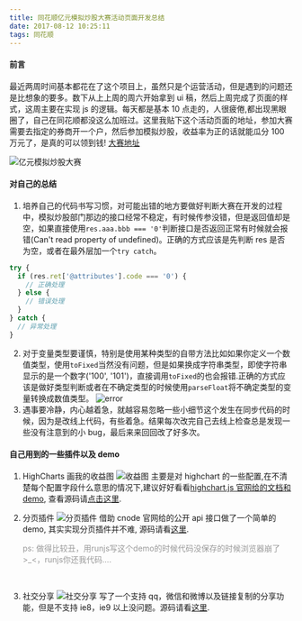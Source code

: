 ```yaml
---
title: 同花顺亿元模拟炒股大赛活动页面开发总结
date: 2017-08-12 10:25:11
tags: 同花顺
---
```


#### 前言

最近两周时间基本都花在了这个项目上，虽然只是个运营活动，但是遇到的问题还是比想象的要多。数下从上上周的周六开始拿到 ui 稿，然后上周完成了页面的样式，这周主要在实现 js 的逻辑。每天都是基本 10 点走的，人很疲倦,都出现黑眼圈了，自己在同花顺都没这么加班过。这里我贴下这个活动页面的地址，参加大赛需要去指定的券商开一个户，然后参加模拟炒股，收益率为正的话就能瓜分 100 万元了，是真的可以领到钱! [大赛地址](https://ozone.10jqka.com.cn/tg_templates/doubleone/2017/kh/yiyuan_mncg/pc/apply.html)

![亿元模拟炒股大赛](https://fs.andylistudio.com/blog/images/post01/post01.png/default)

#### 对自己的总结

1.  培养自己的代码书写习惯，对可能出错的地方要做好判断大赛在开发的过程中，模拟炒股部门那边的接口经常不稳定，有时候传参没错，但是返回值却是空，如果直接使用`res.aaa.bbb === '0'`判断接口是否返回正常有时候就会报错(Can't read property of undefined)。正确的方式应该是先判断 res 是否为空，或者在最外层加一个`try catch`。

```javascript
try {
  if (res.ret['@attributes'].code === '0') {
    // 正确处理
  } else {
    // 错误处理
  }
} catch {
  // 异常处理
}
```

2.  对于变量类型要谨慎，特别是使用某种类型的自带方法比如如果你定义一个数值类型，使用`toFixed`当然没有问题，但是如果换成字符串类型，即使字符串显示的是一个数字('100', '101')，直接调用`toFixed`的也会报错.正确的方式应该是做好类型判断或者在不确定类型的时候使用`parseFloat`将不确定类型的变量转换成数值类型。
    ![error](https://fs.andylistudio.com/blog/images/post01/post02.png/default)
3.  遇事要冷静，内心越着急，就越容易忽略一些小细节这个发生在同步代码的时候，因为是改线上代码，有些着急。结果每次改完自己去线上检查总是发现一些没有注意到的小 bug，最后来来回回改了好多次。

#### 自己用到的一些插件以及 demo

1.  HighCharts 画我的收益图
    ![收益图](https://fs.andylistudio.com/blog/post02/chart.png/default)
    主要是对 highchart 的一些配置,在不清楚每个配置字段什么意思的情况下,建议好好看看[highchart.js 官网给的文档和 demo](https://api.hcharts.cn/highcharts), 查看源码请[点击这里](http://runjs.cn/code/asgugst0).
    <br>

2.  分页插件
    ![分页插件](https://fs.andylistudio.com/blog/post02/pagenation.png/default)
    借助 cnode 官网给的公开 api 接口做了一个简单的 demo, 其实实现分页插件并不难, 源码请看[这里](http://runjs.cn/code/lrmsauvq).

    <p style="color: #999;margin-top: 10px;text-indent: 0">ps:&nbsp;做得比较丑，用runjs写这个demo的时候代码没保存的时候浏览器崩了>_<，runjs你还我代码....</p>
    <br>

3.  社交分享
    ![社交分享](https://fs.andylistudio.com/blog/post02/share.png/default)
    写了一个支持 qq，微信和微博以及链接复制的分享功能，但是不支持 ie8，ie9 以上没问题。源码请看[这里](http://runjs.cn/code/8cz7q0nj).
